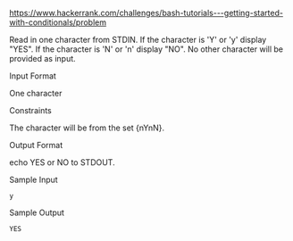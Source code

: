 https://www.hackerrank.com/challenges/bash-tutorials---getting-started-with-conditionals/problem

Read in one character from STDIN.
If the character is 'Y' or 'y' display "YES".
If the character is 'N' or 'n' display "NO".
No other character will be provided as input.

Input Format

One character

Constraints

The character will be from the set {nYnN}.

Output Format

echo YES or NO to STDOUT.

Sample Input
```
y  
```
Sample Output
```
YES
```